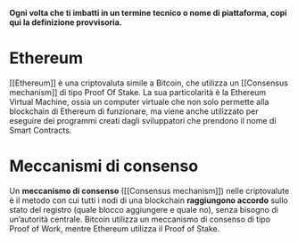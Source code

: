 **Ogni volta che ti imbatti in un termine tecnico o nome di piattaforma, copi qui la definizione provvisoria.**

# Ethereum 
[[Ethereum]] è una criptovaluta simile a Bitcoin, che utilizza un [[Consensus mechanism]] di tipo Proof Of Stake. La sua particolarità è la Ethereum Virtual Machine, ossia un computer virtuale che non solo permette alla blockchain di Ethereum di funzionare, ma viene anche utilizzato per eseguire dei programmi creati dagli sviluppatori che prendono il nome di Smart Contracts.


# Meccanismi di consenso
Un **meccanismo di consenso**  ([[Consensus mechanism]]) nelle criptovalute è il metodo con cui tutti i nodi di una blockchain **raggiungono accordo** sullo stato del registro (quale blocco aggiungere e quale no), senza bisogno di un’autorità centrale.
Bitcoin utilizza un meccanismo di consenso di tipo Proof of Work, mentre Ethereum utilizza il Proof of Stake.

